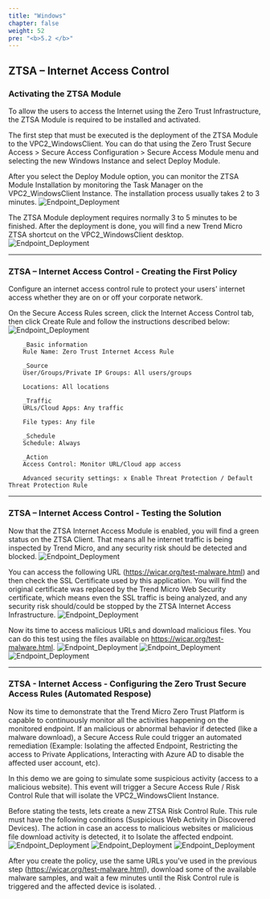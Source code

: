 ```yaml
---
title: "Windows"
chapter: false
weight: 52
pre: "<b>5.2 </b>"
---
```

## ZTSA – Internet Access Control 

### Activating the ZTSA Module
To allow the users to access the Internet using the Zero Trust Infrastructure, the ZTSA Module is required to be installed and activated. 

The first step that must be executed is the deployment of the ZTSA Module to the VPC2_WindowsClient. You can do that using the Zero Trust Secure Access > Secure Access Configuration > Secure Access Module menu and selecting the new Windows Instance and select Deploy Module.

After you select the Deploy Module option, you can monitor the ZTSA Module Installation by monitoring the Task Manager on the VPC2_WindowsClient Instance. The installation process usually takes 2 to 3 minutes.
![Endpoint_Deployment](/images/ztsa-module.png)

The ZTSA Module deployment requires normally 3 to 5 minutes to be finished. After the deployment is done, you will find a new Trend Micro ZTSA shortcut on the VPC2_WindowsClient desktop.
![Endpoint_Deployment](/images/ztsa-module-desktop.png)

---

### ZTSA – Internet Access Control - Creating the First Policy
Configure an internet access control rule to protect your users' internet access whether they are on or off your corporate network.

On the Secure Access Rules screen, click the Internet Access Control tab, then click Create Rule and follow the instructions described below:
![Endpoint_Deployment](/images/ztsa-internet1.png)

        _Basic information
        Rule Name: Zero Trust Internet Access Rule

        _Source
        User/Groups/Private IP Groups: All users/groups

        Locations: All locations

        _Traffic
        URLs/Cloud Apps: Any traffic

        File types: Any file

        _Schedule
        Schedule: Always

        _Action
        Access Control: Monitor URL/Cloud app access

        Advanced security settings: x Enable Threat Protection / Default Threat Protection Rule

---


### ZTSA – Internet Access Control - Testing the Solution
Now that the ZTSA Internet Access Module is enabled, you will find a green status on the ZTSA Client. That means all he internet traffic is being inspected by Trend Micro, and any security risk should be detected and blocked.
![Endpoint_Deployment](/images/ztsa-internet-status.png)

You can access the following URL (https://wicar.org/test-malware.html) and then check the SSL Certificate used by this application. You will find the original certificate was replaced by the Trend Micro Web Security certificate, which means even the SSL traffic is being analyzed, and any security risk should/could be stopped by the ZTSA Internet Access Infrastructure.
![Endpoint_Deployment](/images/ztsa-internet-2.png)

Now its time to access malicious URLs and download malicious files. You can do this test using the files available on https://wicar.org/test-malware.html. 
![Endpoint_Deployment](/images/ztsa-internet-3.png)
![Endpoint_Deployment](/images/ztsa-internet-4.png)
![Endpoint_Deployment](/images/ztsa-internet-5.png)

---
### ZTSA - Internet Access - Configuring the Zero Trust Secure Access Rules (Automated Respose)
Now its time to demonstrate that the Trend Micro Zero Trust Platform is capable to continuously monitor all the activities happening on the monitored endpoint. If an malicious or abnormal behavior if detected (like a malware download), a Secure Access Rule could trigger an automated remediation (Example: Isolating the affected Endpoint, Restricting the access to Private Applications, Interacting with Azure AD to disable the affected user account, etc).

In this demo we are going to simulate some suspicious activity (access to a malicious website). This event will trigger a Secure Access Rule / Risk Control Rule that will isolate the VPC2_WindowsClient Instance.

Before stating the tests, lets create a new ZTSA Risk Control Rule. This rule must have the following conditions (Suspicious Web Activity in Discovered Devices). The action in case an access to malicious websites or malicious file download activity is detected, it to Isolate the affected endpoint.
![Endpoint_Deployment](/images/ztsa-internet-6.png)
![Endpoint_Deployment](/images/ztsa-internet-7.png)
![Endpoint_Deployment](/images/ztsa-internet-8.png)

After you create the policy, use the same URLs you've used in the previous step (https://wicar.org/test-malware.html), download some of the available malware samples, and wait a few minutes until the Risk Control rule is triggered and the affected device is isolated.
.